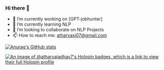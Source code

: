 ### Hi there 👋
<!--
**AtharvaJadhav7/AtharvaJadhav7** is a ✨ _special_ ✨ repository because its `README.md` (this file) appears on your GitHub profile.
- 🤔 I’m looking for help with ...
- 💬 Ask me about 
- 😄 Pronouns: ...
- ⚡ Fun fact: ...

Here are some ideas to get you started:
-->

- 🔭 I’m currently working on [GPT-jobhunter]
- 🌱 I’m currently learning NLP
- 👯 I’m looking to collaborate on NLP Projects
- 📫 How to reach me: atharvasj07@gmail.com

[![Anurag's GitHub stats](https://github-readme-stats.vercel.app/api?username=AtharvaJadhav7)](https://github.com/anuraghazra/github-readme-stats)
<!-- 
[![trophy](https://github-profile-trophy.vercel.app/?username=AtharvaJadhav7)](https://github.com/ryo-ma/github-profile-trophy)
 -->

 [![An image of @atharvajadhav7's Holopin badges, which is a link to view their full Holopin profile](https://holopin.me/atharvajadhav7)](https://holopin.io/@atharvajadhav7)
